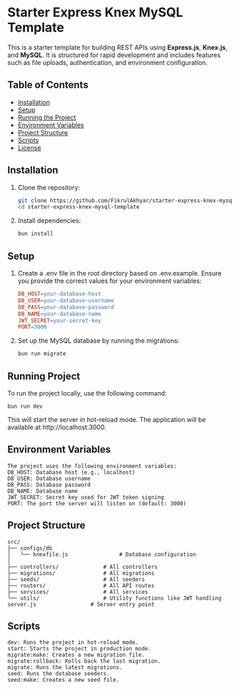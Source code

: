 # Starter Express Knex MySQL Template

This is a starter template for building REST APIs using **Express.js**, **Knex.js**, and **MySQL**. It is structured for rapid development and includes features such as file uploads, authentication, and environment configuration.

## Table of Contents

- [Installation](#installation)
- [Setup](#setup)
- [Running the Project](#running-the-project)
- [Environment Variables](#environment-variables)
- [Project Structure](#project-structure)
- [Scripts](#scripts)
- [License](#license)

## Installation

1. Clone the repository:
   ```bash
   git clone https://github.com/FikrulAkhyar/starter-express-knex-mysql-template.git
   cd starter-express-knex-mysql-template

2. Install dependencies:
    ```bash
    bun install

## Setup

1. Create a .env file in the root directory based on .env.example. Ensure you provide the correct values for your environment variables:

    ```makefile
    DB_HOST=your-database-host
    DB_USER=your-database-username
    DB_PASS=your-database-password
    DB_NAME=your-database-name
    JWT_SECRET=your-secret-key
    PORT=3000

2. Set up the MySQL database by running the migrations:

    ```bash
    bun run migrate

## Running Project

To run the project locally, use the following command:

    bun run dev

This will start the server in hot-reload mode. The application will be available at http://localhost:3000.

## Environment Variables
    The project uses the following environment variables:
    DB_HOST: Database host (e.g., localhost)
    DB_USER: Database username
    DB_PASS: Database password
    DB_NAME: Database name
    JWT_SECRET: Secret key used for JWT token signing
    PORT: The port the server will listen on (default: 3000)

## Project Structure
    src/
    ├── configs/db
    │   └── knexfile.js                # Database configuration
    │    
    ├── controllers/              # All controllers
    ├── migrations/               # All migrations
    ├── seeds/                    # All seeders
    ├── routers/                  # All API routes
    ├── services/                 # All services
    └── utils/                    # Utility functions like JWT handling
    server.js                 # Server entry point


## Scripts
    dev: Runs the project in hot-reload mode.
    start: Starts the project in production mode.
    migrate:make: Creates a new migration file.
    migrate:rollback: Rolls back the last migration.
    migrate: Runs the latest migrations.
    seed: Runs the database seeders.
    seed:make: Creates a new seed file.





